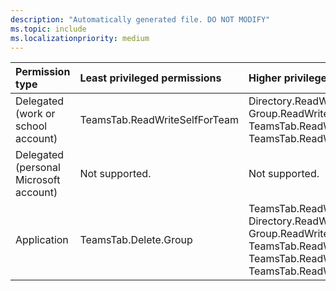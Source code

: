 ```yaml
---
description: "Automatically generated file. DO NOT MODIFY"
ms.topic: include
ms.localizationpriority: medium
---
```


|Permission type|Least privileged permissions|Higher privileged permissions|
|:---|:---|:---|
|Delegated (work or school account)|TeamsTab.ReadWriteSelfForTeam|Directory.ReadWrite.All, Group.ReadWrite.All, TeamsTab.ReadWrite.All, TeamsTab.ReadWriteForTeam|
|Delegated (personal Microsoft account)|Not supported.|Not supported.|
|Application|TeamsTab.Delete.Group|TeamsTab.ReadWrite.Group, Directory.ReadWrite.All, Group.ReadWrite.All, TeamsTab.ReadWrite.All, TeamsTab.ReadWriteForTeam.All, TeamsTab.ReadWriteSelfForTeam.All|

